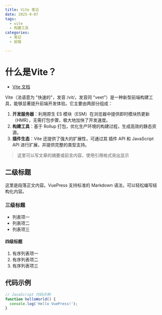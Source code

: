 ```yaml
---
title: Vite 笔记
date: 2025-9-07
tags:
  - vite
  - 构建工具
categories:
  - 笔记
  - 前端

---
```




# 什么是Vite？

- [Vite 文档](https://cn.vitejs.dev/)

Vite（法语意为 "快速的"，发音 /vit/，发音同 "veet"）是一种新型前端构建工具，能够显著提升前端开发体验。它主要由两部分组成：
1. **开发服务器**：利用原生 ES 模块（ESM）在浏览器中提供即时模块热更新（HMR），无需打包步骤，极大地加快了开发速度。
2. **构建工具**：基于 Rollup 打包，优化生产环境的构建过程，生成高效的静态资源。
3. **插件生态**：Vite 还提供了强大的扩展性，可通过其 插件 API 和 JavaScript API 进行扩展，并提供完整的类型支持。

<!-- 可选：文章摘要或前言 -->
> 这里可以写文章的摘要或前言内容，使用引用格式突出显示

## 二级标题

这里是段落正文内容。VuePress 支持标准的 Markdown 语法，可以轻松编写结构化内容。

### 三级标题

- 列表项一
- 列表项二
- 列表项三

#### 四级标题

1. 有序列表项一
2. 有序列表项二
3. 有序列表项三

## 代码示例

```javascript
// JavaScript 代码示例
function helloWorld() {
  console.log('Hello VuePress!');
}